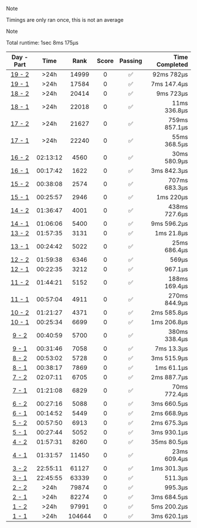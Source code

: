 > [!NOTE]
> Timings are only ran once, this is not an average

> [!NOTE]
> Total runtime: 1sec 8ms 175µs

|                                                Day - Part                                                |   Time   |  Rank  | Score | Passing | Time Completed |
|:--------------------------------------------------------------------------------------------------------:|:--------:|:------:|:-----:|:-------:|---------------:|
| [19 - 2](https://github.com/SWCreeperKing/AdventOfCode/blob/master/AdventOfCode/Solutions/2020/Day19.cs) | &gt;24h  | 14999  |   0   |    ✅    |     92ms 782µs |
| [19 - 1](https://github.com/SWCreeperKing/AdventOfCode/blob/master/AdventOfCode/Solutions/2020/Day19.cs) | &gt;24h  | 17584  |   0   |    ✅    |    7ms 147.4µs |
| [18 - 2](https://github.com/SWCreeperKing/AdventOfCode/blob/master/AdventOfCode/Solutions/2020/Day18.cs) | &gt;24h  | 20414  |   0   |    ✅    |      9ms 723µs |
| [18 - 1](https://github.com/SWCreeperKing/AdventOfCode/blob/master/AdventOfCode/Solutions/2020/Day18.cs) | &gt;24h  | 22018  |   0   |    ✅    |   11ms 336.8µs |
| [17 - 2](https://github.com/SWCreeperKing/AdventOfCode/blob/master/AdventOfCode/Solutions/2020/Day17.cs) | &gt;24h  | 21627  |   0   |    ✅    |  759ms 857.1µs |
| [17 - 1](https://github.com/SWCreeperKing/AdventOfCode/blob/master/AdventOfCode/Solutions/2020/Day17.cs) | &gt;24h  | 22240  |   0   |    ✅    |   55ms 368.5µs |
| [16 - 2](https://github.com/SWCreeperKing/AdventOfCode/blob/master/AdventOfCode/Solutions/2020/Day16.cs) | 02:13:12 |  4560  |   0   |    ✅    |   30ms 580.9µs |
| [16 - 1](https://github.com/SWCreeperKing/AdventOfCode/blob/master/AdventOfCode/Solutions/2020/Day16.cs) | 00:17:42 |  1622  |   0   |    ✅    |    3ms 842.3µs |
| [15 - 2](https://github.com/SWCreeperKing/AdventOfCode/blob/master/AdventOfCode/Solutions/2020/Day15.cs) | 00:38:08 |  2574  |   0   |    ✅    |  707ms 683.3µs |
| [15 - 1](https://github.com/SWCreeperKing/AdventOfCode/blob/master/AdventOfCode/Solutions/2020/Day15.cs) | 00:25:57 |  2946  |   0   |    ✅    |      1ms 220µs |
| [14 - 2](https://github.com/SWCreeperKing/AdventOfCode/blob/master/AdventOfCode/Solutions/2020/Day14.cs) | 01:36:47 |  4001  |   0   |    ✅    |  438ms 727.6µs |
| [14 - 1](https://github.com/SWCreeperKing/AdventOfCode/blob/master/AdventOfCode/Solutions/2020/Day14.cs) | 01:06:06 |  5400  |   0   |    ✅    |    9ms 596.2µs |
| [13 - 2](https://github.com/SWCreeperKing/AdventOfCode/blob/master/AdventOfCode/Solutions/2020/Day13.cs) | 01:57:35 |  3131  |   0   |    ✅    |     1ms 21.8µs |
| [13 - 1](https://github.com/SWCreeperKing/AdventOfCode/blob/master/AdventOfCode/Solutions/2020/Day13.cs) | 00:24:42 |  5022  |   0   |    ✅    |   25ms 686.4µs |
| [12 - 2](https://github.com/SWCreeperKing/AdventOfCode/blob/master/AdventOfCode/Solutions/2020/Day12.cs) | 01:59:38 |  6346  |   0   |    ✅    |          569µs |
| [12 - 1](https://github.com/SWCreeperKing/AdventOfCode/blob/master/AdventOfCode/Solutions/2020/Day12.cs) | 00:22:35 |  3212  |   0   |    ✅    |        967.1µs |
| [11 - 2](https://github.com/SWCreeperKing/AdventOfCode/blob/master/AdventOfCode/Solutions/2020/Day11.cs) | 01:44:21 |  5152  |   0   |    ✅    |  188ms 169.4µs |
| [11 - 1](https://github.com/SWCreeperKing/AdventOfCode/blob/master/AdventOfCode/Solutions/2020/Day11.cs) | 00:57:04 |  4911  |   0   |    ✅    |  270ms 844.9µs |
| [10 - 2](https://github.com/SWCreeperKing/AdventOfCode/blob/master/AdventOfCode/Solutions/2020/Day10.cs) | 01:21:27 |  4371  |   0   |    ✅    |    2ms 585.8µs |
| [10 - 1](https://github.com/SWCreeperKing/AdventOfCode/blob/master/AdventOfCode/Solutions/2020/Day10.cs) | 00:25:34 |  6699  |   0   |    ✅    |    1ms 206.8µs |
|  [9 - 2](https://github.com/SWCreeperKing/AdventOfCode/blob/master/AdventOfCode/Solutions/2020/Day9.cs)  | 00:40:59 |  5700  |   0   |    ✅    |  380ms 338.4µs |
|  [9 - 1](https://github.com/SWCreeperKing/AdventOfCode/blob/master/AdventOfCode/Solutions/2020/Day9.cs)  | 00:31:46 |  7058  |   0   |    ✅    |     7ms 13.3µs |
|  [8 - 2](https://github.com/SWCreeperKing/AdventOfCode/blob/master/AdventOfCode/Solutions/2020/Day8.cs)  | 00:53:02 |  5728  |   0   |    ✅    |    3ms 515.9µs |
|  [8 - 1](https://github.com/SWCreeperKing/AdventOfCode/blob/master/AdventOfCode/Solutions/2020/Day8.cs)  | 00:38:17 |  7869  |   0   |    ✅    |     1ms 61.1µs |
|  [7 - 2](https://github.com/SWCreeperKing/AdventOfCode/blob/master/AdventOfCode/Solutions/2020/Day7.cs)  | 02:07:11 |  6705  |   0   |    ✅    |    2ms 887.7µs |
|  [7 - 1](https://github.com/SWCreeperKing/AdventOfCode/blob/master/AdventOfCode/Solutions/2020/Day7.cs)  | 01:21:08 |  6829  |   0   |    ✅    |   70ms 772.4µs |
|  [6 - 2](https://github.com/SWCreeperKing/AdventOfCode/blob/master/AdventOfCode/Solutions/2020/Day6.cs)  | 00:27:16 |  5088  |   0   |    ✅    |    3ms 660.5µs |
|  [6 - 1](https://github.com/SWCreeperKing/AdventOfCode/blob/master/AdventOfCode/Solutions/2020/Day6.cs)  | 00:14:52 |  5449  |   0   |    ✅    |    2ms 668.9µs |
|  [5 - 2](https://github.com/SWCreeperKing/AdventOfCode/blob/master/AdventOfCode/Solutions/2020/Day5.cs)  | 00:57:50 |  6913  |   0   |    ✅    |    2ms 675.3µs |
|  [5 - 1](https://github.com/SWCreeperKing/AdventOfCode/blob/master/AdventOfCode/Solutions/2020/Day5.cs)  | 00:27:44 |  5052  |   0   |    ✅    |    3ms 930.1µs |
|  [4 - 2](https://github.com/SWCreeperKing/AdventOfCode/blob/master/AdventOfCode/Solutions/2020/Day4.cs)  | 01:57:31 |  8260  |   0   |    ✅    |    35ms 80.5µs |
|  [4 - 1](https://github.com/SWCreeperKing/AdventOfCode/blob/master/AdventOfCode/Solutions/2020/Day4.cs)  | 01:31:57 | 11450  |   0   |    ✅    |   23ms 609.4µs |
|  [3 - 2](https://github.com/SWCreeperKing/AdventOfCode/blob/master/AdventOfCode/Solutions/2020/Day3.cs)  | 22:55:11 | 61127  |   0   |    ✅    |    1ms 301.3µs |
|  [3 - 1](https://github.com/SWCreeperKing/AdventOfCode/blob/master/AdventOfCode/Solutions/2020/Day3.cs)  | 22:45:55 | 63339  |   0   |    ✅    |        511.3µs |
|  [2 - 2](https://github.com/SWCreeperKing/AdventOfCode/blob/master/AdventOfCode/Solutions/2020/Day2.cs)  | &gt;24h  | 79874  |   0   |    ✅    |        995.3µs |
|  [2 - 1](https://github.com/SWCreeperKing/AdventOfCode/blob/master/AdventOfCode/Solutions/2020/Day2.cs)  | &gt;24h  | 82274  |   0   |    ✅    |    3ms 684.5µs |
|  [1 - 2](https://github.com/SWCreeperKing/AdventOfCode/blob/master/AdventOfCode/Solutions/2020/Day1.cs)  | &gt;24h  | 97991  |   0   |    ✅    |    5ms 200.2µs |
|  [1 - 1](https://github.com/SWCreeperKing/AdventOfCode/blob/master/AdventOfCode/Solutions/2020/Day1.cs)  | &gt;24h  | 104644 |   0   |    ✅    |    3ms 620.1µs |
